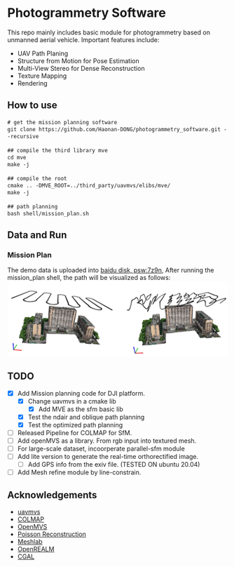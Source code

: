 # Photogrammetry Software
This repo mainly includes basic module for photogrammetry based on unmanned aerial vehicle. Important features include:
- UAV Path Planing
- Structure from Motion for Pose Estimation
- Multi-View Stereo for Dense Reconstruction
- Texture Mapping
- Rendering

## How to use
```shell
# get the mission planning software
git clone https://github.com/Haonan-DONG/photogrammetry_software.git --recursive

## compile the third library mve
cd mve
make -j

## compile the root
cmake .. -DMVE_ROOT=../third_party/uavmvs/elibs/mve/
make -j

## path planning
bash shell/mission_plan.sh
```
## Data and Run
### Mission Plan
The demo data is uploaded into [baidu disk, psw:7z9n](https://pan.baidu.com/s/1E1aecb8SpcAujOZ3HdEazg?pwd=7z9n), After running the mission_plan shell, the path will be visualized as follows:
![mission_plan_result](doc/mission_plan.png)


## TODO
- [X] Add Mission planning code for DJI platform.
    - [X] Change uavmvs in a cmake lib
        - [X] Add MVE as the sfm basic lib
    - [X] Test the ndair and oblique path planning
    - [X] Test the optimized path planning
- [ ] Released Pipeline for COLMAP for SfM.
- [ ] Add openMVS as a library. From rgb input into textured mesh.
- [ ] For large-scale dataset, incoorperate parallel-sfm module
- [ ] Add lite version to generate the real-time orthorectified image.
    - [ ] Add GPS info from the exiv file. (TESTED ON ubuntu 20.04)
- [ ] Add Mesh refine module by line-constrain.

## Acknowledgements
- [uavmvs](https://github.com/nmoehrle/uavmvs)
- [COLMAP](https://github.com/colmap/colmap)
- [OpenMVS](https://github.com/cdcseacave/openMVS)
- [Poisson Reconstruction](https://www.cs.jhu.edu/~misha/Code/PoissonRecon/Version13.8/)
- [Meshlab](https://github.com/cnr-isti-vclab/meshlab)
- [OpenREALM](https://github.com/laxnpander/OpenREALM.git)
- [CGAL](https://github.com/CGAL/cgal.git)